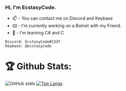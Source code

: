 ### Hi, I'm EcstasyCode. 
- 📫 - You can contact me on Discord and Keybase
- ⌨️ - I'm currently working on a Botnet with my Friend.
- 📙 - I'm learning C# and C
```
Discord: EcstasyCode#1337
Keybase: @ecstasycode
```

# 🏆 Github Stats:
![GitHub stats](https://github-readme-stats.vercel.app/api?username=ecstasycode&theme=dark&show_icons=true&layout=compact)
[![Top Langs](https://github-readme-stats.vercel.app/api/top-langs/?username=ecstasycode&theme=dark&layout=compact)](https://github.com/ecstasycode)
